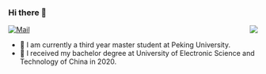 ### Hi there 👋

<a href="https://github.com/Wolfwjs"><img align='right' src="https://github-readme-stats.vercel.app/api?username=Wolfwjs&show_icons=true"></a>

[![Mail](https://img.shields.io/badge/-jswang@stu.pku.edu.cn-gray?style=flat-square&logo=gmail&logoColor=red&link=)](mailto:jswang@stu.pku.edu.cn)

- 🔭 I am currently a third year master student at Peking University.
- 🌱 I received my bachelor degree at University of Electronic Science and Technology of China in 2020.

<!--
**Wolfwjs/Wolfwjs** is a ✨ _special_ ✨ repository because its `README.md` (this file) appears on your GitHub profile.

Here are some ideas to get you started:

- 🔭 I’m currently working on ...
- 🌱 I’m currently learning ...
- 👯 I’m looking to collaborate on ...
- 🤔 I’m looking for help with ...
- 💬 Ask me about ...
- 📫 How to reach me: ...
- 😄 Pronouns: ...
- ⚡ Fun fact: ...
-->
